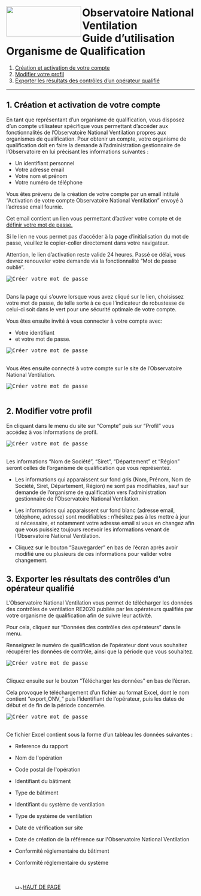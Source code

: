 
<a name="top"></a>
#  <img src="https://github.com/dooApp/onv/blob/docs/wiki-images/logo-onv.png?raw=true" align="left" height="80" width="200" > Observatoire National Ventilation <br>Guide d’utilisation Organisme de Qualification

1. [Création et activation de votre compte](#creation)
2. [Modifier votre profil](#modify)
3. [Exporter les résultats des contrôles d’un opérateur qualifié](#export)

----

## 1. Création et activation de votre compte <a name="creation"></a>

En tant que représentant d’un organisme de qualification, vous disposez d’un compte utilisateur spécifique vous permettant d’accéder aux fonctionnalités de l’Observatoire National Ventilation propres aux organismes de qualification.
Pour obtenir un compte, votre organisme de qualification doit en faire la demande à l’administration gestionnaire de l’Observatoire en lui précisant les informations suivantes : 
 - Un identifiant personnel
 - Votre adresse email
 - Votre nom et prénom
 - Votre numéro de téléphone

Vous êtes prévenu de la création de votre compte par un email intitulé “Activation de votre compte Observatoire National Ventilation” envoyé à l’adresse email fournie.

Cet email contient un lien vous permettant d’activer votre compte et de [définir votre mot de passe.](https://observatoire-national-ventilation.github.io/onv/access-operator/#setPassword)

Si le lien ne vous permet pas d’accéder à la page d’initialisation du mot de passe, veuillez le copier-coller directement dans votre navigateur.

Attention, le lien d’activation reste valide 24 heures. Passé ce délai, vous devrez renouveler votre demande via la fonctionnalité “Mot de passe oublié”.

<kbd>
    <a name="setPassword">
        <img src="https://github.com/Observatoire-National-Ventilation/onv/blob/docs/wiki-images/doc_qualif_connexion.png?raw=true" alt="Créer votre mot de passe">
    </a>    
</kbd>    
<br/><br/>

Dans la page qui s’ouvre lorsque vous avez cliqué sur le lien, choisissez votre mot de passe, de telle sorte à ce que l’indicateur de robustesse de celui-ci soit dans le vert pour une sécurité optimale de votre compte.

Vous êtes ensuite invité à vous connecter à votre compte avec:
 - Votre identifiant
 - et votre mot de passe.

<kbd>
    <a name="setPassword">
        <img src="https://github.com/Observatoire-National-Ventilation/onv/blob/docs/wiki-images/doc_qualif_creation_mdp.png?raw=true" alt="Créer votre mot de passe">
    </a>    
</kbd>    
<br/><br/>

Vous êtes ensuite connecté à votre compte sur le site de l’Observatoire National Ventilation.

<kbd>
    <a name="setPassword">
        <img src="https://github.com/Observatoire-National-Ventilation/onv/blob/docs/wiki-images/doc_qualif_connexion_ok.png?raw=true" alt="Créer votre mot de passe">
    </a>    
</kbd>    
<br/><br/>

## 2. Modifier votre profil
En cliquant dans le menu du site sur “Compte” puis sur “Profil” vous accédez à vos informations de profil.

<kbd>
    <a name="setPassword">
        <img src="https://github.com/Observatoire-National-Ventilation/onv/blob/docs/wiki-images/doc_qualif_edition_profil.png?raw=true" alt="Créer votre mot de passe">
    </a>    
</kbd>    
<br/><br/>

Les informations “Nom de Société”, “Siret”, “Département” et “Région” seront celles de l’organisme de qualification que vous représentez.

* Les informations qui apparaissent sur fond gris (Nom, Prénom, Nom de Société, Siret, Département, Région) ne sont pas modifiables, sauf sur demande de l’organisme de qualification vers l’administration gestionnaire de l’Observatoire National Ventilation.


* Les informations qui apparaissent sur fond blanc (adresse email, téléphone, adresse) sont modifiables : n’hésitez pas à les mettre à jour si nécessaire, et notamment votre adresse email si vous en changez afin que vous puissiez toujours recevoir les informations venant de l’Observatoire National Ventilation.


* Cliquez sur le bouton “Sauvegarder” en bas de l’écran après avoir modifié une ou plusieurs de ces informations pour valider votre changement.


## 3. Exporter les résultats des contrôles d’un opérateur qualifié

L’Observatoire National Ventilation vous permet de télécharger les données des contrôles de ventilation RE2020 publiés par les opérateurs qualifiés par votre organisme de qualification afin de suivre leur activité.

Pour cela, cliquez sur “Données des contrôles des opérateurs” dans le menu.

Renseignez le numéro de qualification de l’opérateur dont vous souhaitez récupérer les données de contrôle, ainsi que la période que vous souhaitez.

<kbd>
    <a name="setPassword">
        <img src="https://github.com/Observatoire-National-Ventilation/onv/blob/docs/wiki-images/doc_qualif_export_donnees.png?raw=true" alt="Créer votre mot de passe">
    </a>    
</kbd>    
<br/><br/>

Cliquez ensuite sur le bouton “Télécharger les données” en bas de l’écran.

Cela provoque le téléchargement d’un fichier au format Excel, dont le nom contient “export_ONV_” puis l’identifiant de l’opérateur, puis les dates de début et de fin de la période concernée.

<kbd>
    <a name="setPassword">
        <img src="https://github.com/Observatoire-National-Ventilation/onv/blob/docs/wiki-images/doc_qualif_export_telecharge.png?raw=true" alt="Créer votre mot de passe">
    </a>    
</kbd>    
<br/><br/>

Ce fichier Excel contient sous la forme d’un tableau les données suivantes : 
- Reference du rapport
- Nom de l'opération
- Code postal de l'opération
- Identifiant du bâtiment
- Type de bâtiment
- Identifiant du système de ventilation
- Type de système de ventilation
- Date de vérification sur site
- Date de création de la référence sur l'Observatoire National Ventilation
- Conformité réglementaire du bâtiment
- Conformité réglementaire du système

  <br/><br/>
<a href="#top"> <img src="https://github.com/dooApp/onv/blob/docs/wiki-images/arrow_top.png?raw=true"  height="10" width="20" alt="Haut de page">HAUT DE PAGE</a>  
